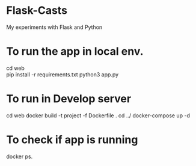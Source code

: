 # Flask-Casts
My experiments with Flask and Python


# To run the app in local env. 
cd web  
pip install -r requirements.txt
python3 app.py
 
# To run in Develop server


cd web
docker build -t project -f Dockerfile .
cd ../
docker-compose up -d

# To check if app is running
docker ps.


